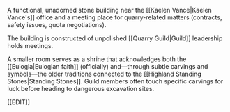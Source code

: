 A functional, unadorned stone building near the [[Kaelen Vance|Kaelen Vance's]] office and a meeting place for quarry-related matters (contracts, safety issues, quota negotiations).

The building is constructed of unpolished [[Quarry Guild|Guild]] leadership holds meetings.

A smaller room serves as a shrine that acknowledges both the [[Eulogia|Eulogian faith]] (officially) and—through subtle carvings and symbols—the older traditions connected to the [[Highland Standing Stones|Standing Stones]]. Guild members often touch specific carvings for luck before heading to dangerous excavation sites.

[[EDIT]]
